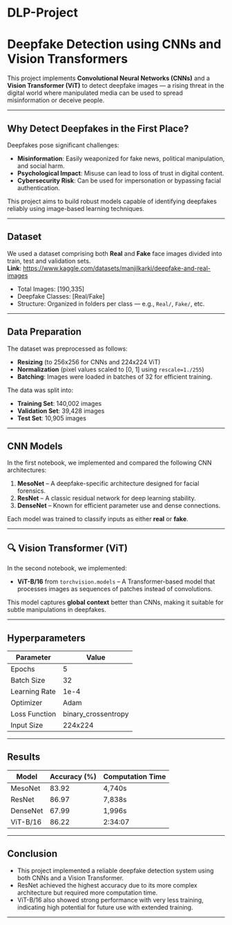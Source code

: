 # DLP-Project

# Deepfake Detection using CNNs and Vision Transformers

This project implements **Convolutional Neural Networks (CNNs)** and a **Vision Transformer (ViT)** to detect deepfake images — a rising threat in the digital world where manipulated media can be used to spread misinformation or deceive people.

---

## Why Detect Deepfakes in the First Place?

Deepfakes pose significant challenges:

- **Misinformation**: Easily weaponized for fake news, political manipulation, and social harm.
- **Psychological Impact**: Misuse can lead to loss of trust in digital content.
- **Cybersecurity Risk**: Can be used for impersonation or bypassing facial authentication.

This project aims to build robust models capable of identifying deepfakes reliably using image-based learning techniques.

---

## Dataset

We used a dataset comprising both **Real** and **Fake** face images divided into train, test and validation sets. <br>
**Link**: https://www.kaggle.com/datasets/manjilkarki/deepfake-and-real-images

- Total Images: [190,335]
- Deepfake Classes: [Real/Fake]
- Structure: Organized in folders per class — e.g., `Real/`, `Fake/`, etc.

---

## Data Preparation

The dataset was preprocessed as follows:

- **Resizing** (to 256x256 for CNNs and 224x224 ViT)
- **Normalization** (pixel values scaled to [0, 1] using `rescale=1./255`)
- **Batching**: Images were loaded in batches of 32 for efficient training.

The data was split into:

- **Training Set**: 140,002 images
- **Validation Set**: 39,428 images
- **Test Set**: 10,905 images

---

## CNN Models

In the first notebook, we implemented and compared the following CNN architectures:

1. **MesoNet** – A deepfake-specific architecture designed for facial forensics.
2. **ResNet** – A classic residual network for deep learning stability.
3. **DenseNet** – Known for efficient parameter use and dense connections.

Each model was trained to classify inputs as either **real** or **fake**.

---

## 🔍 Vision Transformer (ViT)

In the second notebook, we implemented:

- **ViT-B/16** from `torchvision.models` – A Transformer-based model that processes images as sequences of patches instead of convolutions.
  
This model captures **global context** better than CNNs, making it suitable for subtle manipulations in deepfakes.

---

## Hyperparameters

| Parameter         | Value         |
|------------------|---------------|
| Epochs           | 5            |
| Batch Size       | 32       |
| Learning Rate    | 1e-4           |
| Optimizer        | Adam          |
| Loss Function    | binary_crossentropy |
| Input Size       | 224x224       |

---

## Results

| Model         | Accuracy (%) | Computation Time |
|---------------|--------------|------------------|
| MesoNet       | 83.92        | 4,740s           | 
| ResNet        | 86.97        | 7,838s           | 
| DenseNet      | 67.99        | 1,996s           | 
| ViT-B/16      | 86.22        | 2:34:07          | 

---

## Conclusion

- This project implemented a reliable deepfake detection system using both CNNs and a Vision Transformer.
- ResNet achieved the highest accuracy due to its more complex architecture but required more computation time.
- ViT-B/16 also showed strong performance with very less training, indicating high potential for future use with extended training.

---

